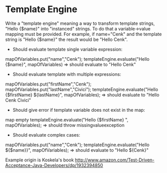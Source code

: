 # Template Engine

Write a "template engine" meaning a way to transform template strings, "Hello {$name}" into "instanced" strings. To do that a variable->value mapping must be provided. For example, if name="Cenk" and the template string is "Hello {$name}" the result would be "Hello Cenk".

- Should evaluate template single variable expression:

mapOfVariables.put("name","Cenk");
templateEngine.evaluate("Hello {$name}", mapOfVariables)
=>   should evaluate to "Hello Cenk"

- Should evaluate template with multiple expressions:

mapOfVariables.put("firstName","Cenk");
mapOfVariables.put("lastName","Civici");
templateEngine.evaluate("Hello {$firstName} ${lastName}", mapOfVariables);
=>   should evaluate to "Hello Cenk Civici"

- Should give error if template variable does not exist in the map:

map empty
templateEngine.evaluate("Hello {$firstName} ", mapOfVariables);
=>   should throw missingvalueexception

- Should evaluate complex cases:

mapOfVariables.put("name","Cenk");
templateEngine.evaluate("Hello ${$name}}", mapOfVariables);
=>   should evaluate to "Hello ${Cenk}"

Example origin is Koskela's book
http://www.amazon.com/Test-Driven-Acceptance-Java-Developers/dp/1932394850